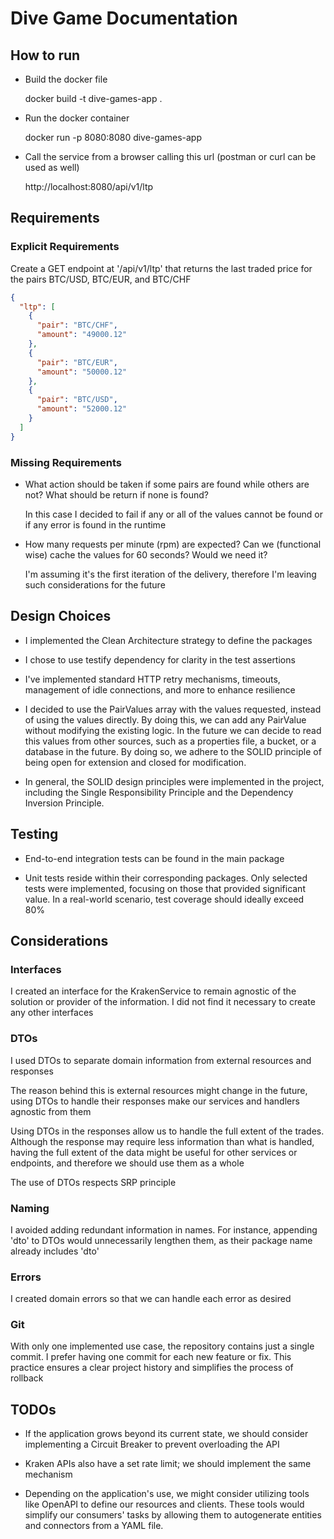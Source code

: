 # Dive Game Documentation
## How to run
- Build the docker file


    docker build -t dive-games-app .
- Run the docker container


     docker run -p 8080:8080 dive-games-app

- Call the service from a browser calling this url (postman or curl can be used as well)


     http://localhost:8080/api/v1/ltp

## Requirements
### Explicit Requirements
Create a GET endpoint at '/api/v1/ltp' that returns the last traded price for the pairs BTC/USD, BTC/EUR, and BTC/CHF
```json
{
  "ltp": [
    {
      "pair": "BTC/CHF",
      "amount": "49000.12"
    },
    {
      "pair": "BTC/EUR",
      "amount": "50000.12"
    },
    {
      "pair": "BTC/USD",
      "amount": "52000.12"
    }
  ]
}
```
### Missing Requirements
- What action should be taken if some pairs are found while others are not? What should be return if none is found?
    
    
    In this case I decided to fail if any or all of the values cannot be found or if any error is found in the runtime
- How many requests per minute (rpm) are expected? Can we (functional wise) cache the values for 60 seconds? Would we need it?
    

    I'm assuming it's the first iteration of the delivery, therefore I'm leaving such considerations for the future

## Design Choices
- I implemented the Clean Architecture strategy to define the packages


- I chose to use testify dependency for clarity in the test assertions


- I've implemented standard HTTP retry mechanisms, timeouts, management of idle connections, and more to enhance resilience 


- I decided to use the PairValues array with the values requested, instead of using the values directly. By doing this, we can add any PairValue without modifying the existing logic. In the future we can decide to read this values from other sources, such as a properties file, a bucket, or a database in the future. By doing so, we adhere to the SOLID principle of being open for extension and closed for modification.


- In general, the SOLID design principles were implemented in the project, including the Single Responsibility Principle and the Dependency Inversion Principle. 
## Testing
- End-to-end integration tests can be found in the main package


- Unit tests reside within their corresponding packages. Only selected tests were implemented, focusing on those that provided significant value. In a real-world scenario, test coverage should ideally exceed 80%

## Considerations
### Interfaces
I created an interface for the KrakenService to remain agnostic of the solution or provider of the information. I did not find it necessary to create any other interfaces
### DTOs
I used DTOs to separate domain information from external resources and responses

The reason behind this is external resources might change in the future, using DTOs to handle their responses make our services and handlers agnostic from them

Using DTOs in the responses allow us to handle the full extent of the trades. Although the response may require less information than what is handled, having the full extent of the data might be useful for other services or endpoints, and therefore we should use them as a whole

The use of DTOs respects SRP principle 
### Naming
I avoided adding redundant information in names. For instance, appending 'dto' to DTOs would unnecessarily lengthen them, as their package name already includes 'dto'
### Errors
I created domain errors so that we can handle each error as desired
### Git
With only one implemented use case, the repository contains just a single commit. I prefer having one commit for each new feature or fix. This practice ensures a clear project history and simplifies the process of rollback
## TODOs
- If the application grows beyond its current state, we should consider implementing a Circuit Breaker to prevent overloading the API


- Kraken APIs also have a set rate limit; we should implement the same mechanism


- Depending on the application's use, we might consider utilizing tools like OpenAPI to define our resources and clients. These tools would simplify our consumers' tasks by allowing them to autogenerate entities and connectors from a YAML file.
